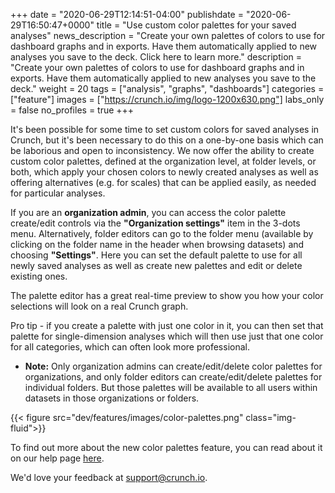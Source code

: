 +++
date = "2020-06-29T12:14:51-04:00"
publishdate = "2020-06-29T16:50:47+0000"
title = "Use custom color palettes for your saved analyses"
news_description = "Create your own palettes of colors to use for dashboard graphs and in exports. Have them automatically applied to new analyses you save to the deck. Click here to learn more."
description = "Create your own palettes of colors to use for dashboard graphs and in exports. Have them automatically applied to new analyses you save to the deck."
weight = 20
tags = ["analysis", "graphs", "dashboards"]
categories = ["feature"]
images = ["https://crunch.io/img/logo-1200x630.png"]
labs_only = false
no_profiles = true
+++


It's been possible for some time to set custom colors for saved analyses in Crunch, but it's been necessary to do this on a one-by-one basis which can be laborious and open to inconsistency. We now offer the ability to create custom color palettes, defined at the organization level, at folder levels, or both, which apply your chosen colors to newly created analyses as well as offering alternatives (e.g. for scales) that can be applied easily, as needed for particular analyses.

If you are an **organization admin**, you can access the color palette create/edit controls via the **"Organization settings"** item in the 3-dots menu. Alternatively, folder editors can go to the folder menu (available by clicking on the folder name in the header when browsing datasets) and choosing **"Settings"**. Here you can set the default palette to use for all newly saved analyses as well as create new palettes and edit or delete existing ones.

The palette editor has a great real-time preview to show you how your color selections will look on a real Crunch graph.

Pro tip - if you create a palette with just one color in it, you can then set that palette for single-dimension analyses which will then use just that one color for all categories, which can often look more professional.

* **Note:** Only organization admins can create/edit/delete color palettes for organizations, and only folder editors can create/edit/delete palettes for individual folders. But those palettes will be available to all users within datasets in those organizations or folders.

{{< figure src="dev/features/images/color-palettes.png" class="img-fluid">}}

To find out more about the new color palettes feature, you can read about it on our help page [here](https://help.crunch.io/hc/en-us/articles/360044813691-How-to-use-Color-Palettes-in-Crunch).

We'd love your feedback at [support@crunch.io](mailto:support@crunch.io).
